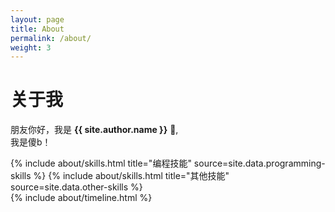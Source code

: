 ```yaml
---
layout: page
title: About
permalink: /about/
weight: 3
---
```


# **关于我**

朋友你好，我是 **{{ site.author.name }}** :wave:,<br>
我是傻b！

<div class="row">
{% include about/skills.html title="编程技能" source=site.data.programming-skills %}
{% include about/skills.html title="其他技能" source=site.data.other-skills %}
</div>


<div class="row">
{% include about/timeline.html %}
</div>